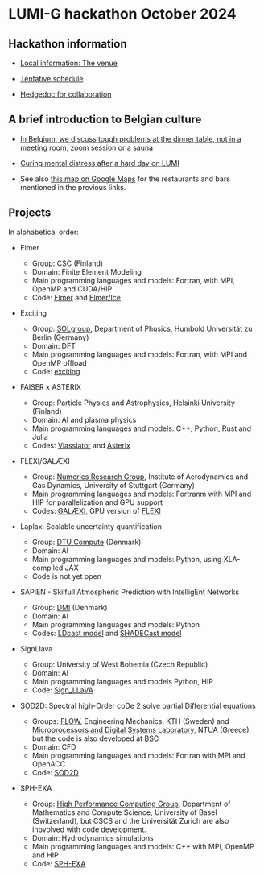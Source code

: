 # LUMI-G hackathon October 2024

## Hackathon information

-   [Local information: The venue](local_information.md)   

-   [Tentative schedule](schedule.md)

-   [Hedgedoc for collaboration](https://md.sigma2.no/lumi-hackathon-2024?both)


## A brief introduction to Belgian culture

-   [In Belgium, we discuss tough problems at the dinner table, not in a meeting room, zoom session or a sauna](where_to_eat.md)

-   [Curing mental distress after a hard day on LUMI](where_to_drink.md)

-   See also [this map on Google Maps](https://www.google.com/maps/d/u/0/edit?mid=1CHURBGrKZ8QyHro8hXZe70QjZ52bvI4&usp=sharing)
    for the restaurants and bars mentioned in the previous links.


## Projects

In alphabetical order:

-   Elmer
    -   Group: CSC (Finland)
    -   Domain: Finite Element Modeling
    -   Main programming languages and models: Fortran, with MPI, OpenMP and CUDA/HIP
    -   Code: [Elmer](https://www.elmerfem.org/) and
        [Elmer/Ice](https://elmerice.elmerfem.org/)

-   Exciting
    -   Group: [SOLgroup](https://sol.physik.hu-berlin.de/),
        Department of Phusics, Humbold Universität zu Berlin (Germany)
    -   Domain: DFT
    -   Main programming languages and models: Fortran, with MPI and OpenMP offload
    -   Code: [exciting](https://exciting-code.org/)

-   FAISER x ASTERIX
    -   Group: Particle Physics and Astrophysics, Helsinki University (Finland)
    -   Domain: AI and plasma physics
    -   Main programming languages and models: C++, Python, Rust and Julia
    -   Codes: [Vlassiator](https://github.com/fmihpc/vlasiator) and [Asterix](https://github.com/kstppd/asterix)

-   FLEXI/GALÆXI
    -   Group: [Numerics Research Group](https://numericsresearchgroup.org/), 
        Institute of Aerodynamics and Gas Dynamics, University of Stuttgart (Germany) 
    -   Main programming languages and models: Fortranm with MPI and HIP for parallelization and GPU support
    -   Codes: [GALÆXI](https://github.com/flexi-framework/galaexi),
        GPU version of [FLEXI](https://github.com/flexi-framework/flexi)

-   Laplax: Scalable uncertainty quantification
    -   Group: [DTU Compute](https://www.compute.dtu.dk/) (Denmark)
    -   Domain: AI
    -   Main programming languages and models: Python, using XLA-compiled JAX
    -   Code is not yet open

-   SAPIEN - Skilfull Atmospheric Prediction with IntelligEnt Networks
    -   Group: [DMI](https://www.dmi.dk/) (Denmark)
    -   Domain: AI
    -   Main programming languages and models: Python
    -   Codes: [LDcast model](https://github.com/MeteoSwiss/ldcast) and [SHADECast model](https://github.com/EnergyWeatherAI/GenerativeNowcasting)

-   SignLlava
    -   Group: University of West Bohemia (Czech Republic)
    -   Domain: AI
    -   Main programming languages and models Python, HIP
    -   Code: [Sign_LLaVA](https://github.com/JSALT2024/Sign_LLaVA)

-   SOD2D: Spectral high-Order coDe 2 solve partial Differential equations
    -   Groups: [FLOW](https://www.flow.kth.se/), Engineering Mechanics, KTH (Sweden) and
        [Microprocessors and Digital Systems Laboratory](https://microlab.ntua.gr/), NTUA (Greece),
        but the code is also developed at [BSC](https://www.bsc.es/)
    -   Domain: CFD
    -   Main programming languages and models: Fortran with MPI and OpenACC
    -   Code: [SOD2D](https://gitlab.com/bsc_sod2d/sod2d_gitlab/)

-   SPH-EXA
    -   Group: [High Performance Computing Group](),
        Department of Mathematics and Compute Science, University of Basel (Switzerland),
        but CSCS and the Universität Zurich are also inbvolved with code development.
    -   Domain: Hydrodynamics simulations
    -   Main programming languages and models: C++ with MPI, OpenMP and HIP
    -   Code: [SPH-EXA](https://github.com/unibas-dmi-hpc/SPH-EXA)
